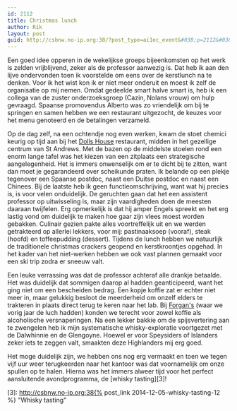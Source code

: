 ```yaml
---
id: 2112
title: Christmas lunch
author: Rik
layout: post
guid: http://csbnw.no-ip.org:38/?post_type=ai1ec_event&#038;p=2112&#038;instance_id=
---
```

Een goed idee opperen in de wekelijkse groeps bijeenkomsten op het werk is zelden vrijblijvend, zeker als de professor aanwezig is. Dat heb ik aan den lijve ondervonden toen ik voorstelde om eens over de kerstlunch na te denken. Voor ik het wist kon ik er niet meer onderuit en moest ik zelf de organisatie op mij nemen. Omdat gedeelde smart halve smart is, heb ik een collega van de zuster onderzoeksgroep (Cazin, Nolans vrouw) om hulp gevraagd. Spaanse promovendus Alberto was zo vriendelijk om bij te springen en samen hebben we een restaurant uitgezocht, de keuzes voor het menu genoteerd en de betalingen verzameld.

Op de dag zelf, na een ochtendje nog even werken, kwam de stoet chemici keurig op tijd aan bij het [Dolls House][1] restaurant, midden in het gezellige centrum van St Andrews. Met de bazen op de middelste stoelen rond een enorm lange tafel was het kiezen van een zitplaats een strategische aangelegenheid. Het is immers onwenselijk om er te dicht bij te zitten, want dan moet je gegarandeerd over scheikunde praten. Ik belande op een plekje tegenover een Spaanse postdoc, naast een Duitse postdoc en naast een Chinees. Bij de laatste heb ik geen functieomschrijving, want wat hij precies is, is voor velen onduidelijk. De geruchten gaan dat het een assistent professor op uitwisseling is, maar zijn vaardigheden doen de meesten daaraan twijfelen. Erg opmerkelijk is dat hij amper Engels spreekt en het erg lastig vond om duidelijk te maken hoe gaar zijn vlees moest worden gebakken. Culinair gezien pakte alles voortreffelijk uit en we werden getrakteerd op allerlei lekkers, voor mij: pastinaaksoep (vooraf), steak (hoofd) en toffeepudding (dessert). Tijdens de lunch hebben we natuurlijk de traditionele christmas crackers geopend en kerstkroontjes opgehad. In het kader van het niet-werken hebben we ook vast plannen gemaakt voor een ski trip zodra er sneeuw valt.

Een leuke verrassing was dat de professor achteraf alle drankje betaalde. Het was duidelijk dat sommigen daarop al hadden geanticipeerd, want het ging niet om een bescheiden bedrag. Een kopje koffie zat er echter niet meer in, maar gelukkig besloot de meerderheid om onzelf elders te trakteren in plaats direct terug te keren naar het lab. Bij [Forgan's][2] (waar we vorig jaar de luch hadden) konden we terecht voor zowel koffie als alcoholische versnaperingen. Na een lekker bakkie om de spijsvertering aan te zwengelen heb ik mijn systematische whisky-exploratie voortgezet met de Dalwhinnie en de Glengoyne. Hoewel er voor Speysiders of Islanders zeker iets te zeggen valt, smaakten deze Highlanders mij erg goed.

Het moge duidelijk zijn, we hebben ons nog erg vermaakt en toen we tegen vijf uur weer terugkeerden naar het kantoor was dat voornamelijk om onze spullen op te halen. Hierna was het immers alweer tijd voor het perfect aansluitende avondprogramma, de [whisky tasting][3]!

 [1]: http://dollshousestandrews.co.uk/
 [2]: http://www.forgansstandrews.co.uk/
 [3]: http://csbnw.no-ip.org:38{% post_link 2014-12-05-whisky-tasting-12 %} "Whisky tasting"